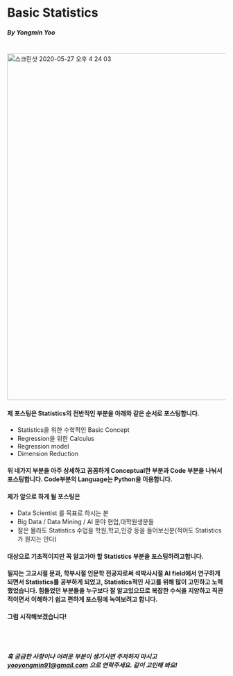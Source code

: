 # Basic Statistics 

##### By Yongmin Yoo
</br>
<img width="800" alt="스크린샷 2020-05-27 오후 4 24 03" src="https://user-images.githubusercontent.com/59948809/82990031-82b80e80-a036-11ea-9529-80e4da84ed19.png">


#### 제 포스팅은 Statistics의 전반적인 부분을 아래와 같은 순서로 포스팅합니다.
* Statistics을 위한 수학적인 Basic Concept</br>
* Regression을 위한 Calculus </br>
* Regression model </br>
* Dimension Reduction </br>
#### 위 네가지 부분을 아주 상세하고 꼼꼼하게 Conceptual한 부분과 Code 부분을 나눠서 포스팅합니다. Code부분의 Language는 Python을 이용합니다.</br>
#### 제가 앞으로 하게 될 포스팅은
* Data Scientist 를 목표로 하시는 분</br>
* Big Data / Data Mining / AI 분야 현업,대학원생분들</br>
* 잘은 몰라도 Statistics 수업을 학원,학교,인강 등을 들어보신분(적어도 Statistics가 뭔지는 안다)</br>
#### 대상으로 기초적이지만 꼭 알고가야 할 Statistics 부분을 포스팅하려고합니다.  
#### 필자는 고교시절 문과, 학부시절 인문학 전공자로써 석박사시절 AI field에서 연구하게 되면서 Statistics를 공부하게 되었고, Statistics적인 사고를 위해 많이 고민하고 노력했었습니다. 힘들었던 부분들을 누구보다 잘 알고있으므로 복잡한 수식을 지양하고 직관적이면서 이해하기 쉽고 편하게 포스팅에 녹여보려고 합니다.
#### 그럼 시작해보겠습니다!
</br></br>
##### 혹 궁금한 사항이나 어려운 부분이 생기시면 주저하지 마시고 yooyongmin91@gmail.com 으로 연락주세요. 같이 고민해 봐요!
